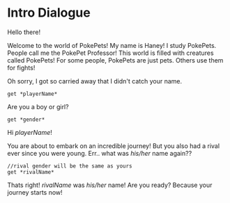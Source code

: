# Intro Dialogue
Hello there!

Welcome to the world of PokePets! My name is Haney!
I study PokePets. People call me the PokePet Professor!
This world is filled with creatures called PokePets!
For some people, PokePets are just pets. Others use them for fights!

Oh sorry, I got so carried away that I didn't catch your name.

    get *playerName*

Are you a boy or girl?

    get *gender*

Hi *playerName*!

You are about to embark on an incredible journey!
But you also had a rival ever since you were young.
Err.. what was *his/her* name again??

    //rival gender will be the same as yours
    get *rivalName*

Thats right! *rivalName* was *his/her* name!
Are you ready? Because your journey starts now!

